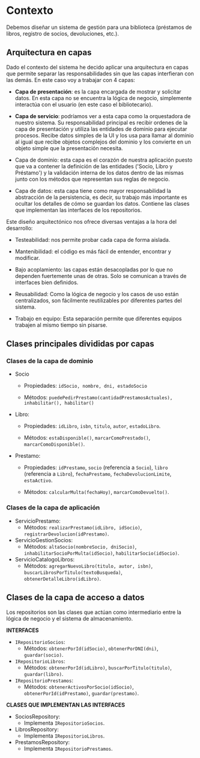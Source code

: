 # Contexto

Debemos diseñar un sistema de gestión para una biblioteca (préstamos de libros, registro de socios, devoluciones, etc.).

## Arquitectura en capas

Dado el contexto del sistema he decido aplicar una arquitectura en capas que permite separar las responsabilidades sin que las capas interfieran con las demás. En este caso voy a trabajar con 4 capas:

- **Capa de presentación**: es la capa encargada de mostrar y solicitar datos. En esta capa no se encuentra la lógica de negocio, simplemente interactúa con el usuario (en este caso el bibliotecario).

- **Capa de servicio**: podríamos ver a esta capa como la orquestadora de nuestro sistema. Su responsabilidad principal es recibir ordenes de la capa de presentación y utiliza las entidades de dominio para ejecutar procesos. Recibe datos simples de la UI y los usa para llamar al dominio al igual que recibe objetos complejos del dominio y los convierte en un objeto simple que la presentación necesita.
- Capa de dominio: esta capa es el corazón de nuestra aplicación puesto que va a contener la definición de las entidades ('Socio, Libro y Préstamo') y la validación interna de los datos dentro de las mismas junto con los métodos que representan sus reglas de negocio.

- Capa de datos: esta capa tiene como mayor responsabilidad la abstracción de la persistencia, es decir, su trabajo más importante es ocultar los detalles de cómo se guardan los datos. Contiene las clases que implementan las interfaces de los repositorios.

Este diseño arquitectónico nos ofrece diversas ventajas a la hora del desarrollo:

- Testeabilidad: nos permite probar cada capa de forma aislada.

- Mantenibilidad: el código es más fácil de entender, encontrar y modificar.

- Bajo acoplamiento: las capas están desacopladas por lo que no dependen fuertemente unas de otras. Solo se comunican a través de interfaces bien definidos.

- Reusabilidad: Como la lógica de negocio y los casos de uso están centralizados, son fácilmente reutilizables por diferentes partes del sistema.

- Trabajo en equipo: Esta separación permite que diferentes equipos trabajen al mismo tiempo sin pisarse.

## Clases principales divididas por capas

### Clases de la capa de dominio

- Socio

  - Propiedades: `idSocio, nombre, dni, estadoSocio`

  - Métodos: `puedePedirPrestamo(cantidadPrestamosActuales), inhabilitar(), habilitar()`

- Libro:

  - Propiedades: `idLibro`, `isbn`, `titulo`, `autor`, `estadoLibro`.

  - Métodos: `estaDisponible()`, `marcarComoPrestado()`, `marcarComoDisponible()`.

- Prestamo:

  - Propiedades: `idPrestamo`, `socio` (referencia a `Socio`), `libro` (referencia a `Libro`), `fechaPrestamo`, `fechaDevolucionLimite`, `estaActivo`.

  - Métodos: `calcularMulta(fechaHoy)`, `marcarComoDevuelto()`.

### Clases de la capa de aplicación

- ServicioPrestamo:
  - Métodos: `realizarPrestamo(idLibro, idSocio)`, `registrarDevolucion(idPrestamo)`.
- ServicioGestionSocios:
  - Métodos: `altaSocio(nombreSocio, dniSocio)`, `inhabilitarSocioPorMulta(idSocio)`, `habilitarSocio(idSocio)`.
- ServicioCatalogoLibros:
  - Métodos: `agregarNuevoLibro(titulo, autor, isbn)`, `buscarLibrosPorTitulo(textoBusqueda)`, `obtenerDetalleLibro(idLibro)`.

## Clases de la capa de acceso a datos

Los repositorios son las clases que actúan como intermediario entre la lógica de negocio y el sistema de almacenamiento.

**INTERFACES**

- `IRepositorioSocios`:
  - Métodos: `obtenerPorId(idSocio)`, `obtenerPorDNI(dni)`, `guardar(socio)`.
- `IRepositorioLibros`:
  - Métodos: `obtenerPorId(idLibro)`, `buscarPorTitulo(titulo)`, `guardar(libro)`.
- `IRepositorioPrestamos`:
  - Métodos: `obtenerActivosPorSocio(idSocio)`, `obtenerPorId(idPrestamo)`, `guardar(prestamo)`.

**CLASES QUE IMPLEMENTAN LAS INTERFACES**

- SociosRepository:
  - Implementa `IRepositorioSocios`.
- LibrosRepository:
  - Implementa `IRepositorioLibros`.
- PrestamosRepository:
  - Implementa `IRepositorioPrestamos`.
